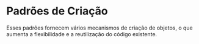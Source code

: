 # Padrões de Criação

Esses padrões fornecem vários mecanismos de criação de objetos, o que aumenta a flexibilidade e a reutilização do código existente.
